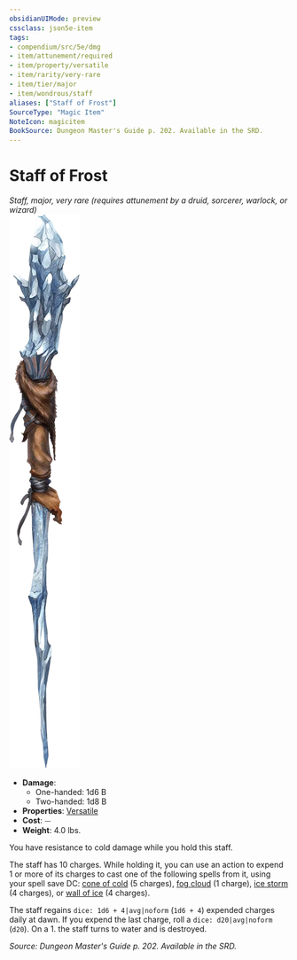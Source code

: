 ```yaml
---
obsidianUIMode: preview
cssclass: json5e-item
tags:
- compendium/src/5e/dmg
- item/attunement/required
- item/property/versatile
- item/rarity/very-rare
- item/tier/major
- item/wondrous/staff
aliases: ["Staff of Frost"]
SourceType: "Magic Item"
NoteIcon: magicitem
BookSource: Dungeon Master's Guide p. 202. Available in the SRD.
---
```

# Staff of Frost
*Staff, major, very rare (requires attunement by a druid, sorcerer, warlock, or wizard)*  
![](https://raw.githubusercontent.com/5etools-mirror-2/5etools-img/main/items/DMG/Staff%20of%20Frost.webp#right)  

- **Damage**:
  - One-handed: 1d6 B
  - Two-handed: 1d8 B
- **Properties**: [Versatile](/3-Mechanics/CLI/rules/item-properties.md#Versatile)
- **Cost**: ⏤
- **Weight**: 4.0 lbs.

You have resistance to cold damage while you hold this staff.

The staff has 10 charges. While holding it, you can use an action to expend 1 or more of its charges to cast one of the following spells from it, using your spell save DC: [cone of cold](/3-Mechanics/CLI/spells/cone-of-cold.md) (5 charges), [fog cloud](/3-Mechanics/CLI/spells/fog-cloud.md) (1 charge), [ice storm](/3-Mechanics/CLI/spells/ice-storm.md) (4 charges), or [wall of ice](/3-Mechanics/CLI/spells/wall-of-ice.md) (4 charges).

The staff regains `dice: 1d6 + 4|avg|noform` (`1d6 + 4`) expended charges daily at dawn. If you expend the last charge, roll a `dice: d20|avg|noform` (`d20`). On a 1. the staff turns to water and is destroyed.

*Source: Dungeon Master's Guide p. 202. Available in the SRD.*